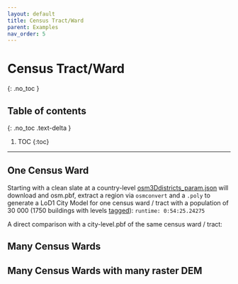 ```yaml
---
layout: default
title: Census Tract/Ward
parent: Examples
nav_order: 5
---
```


# Census Tract/Ward
{: .no_toc }

## Table of contents
{: .no_toc .text-delta }

1. TOC
{:toc}

---

## One Census Ward

Starting with a clean slate at a country-level [osm3Ddistricts_param.json](https://github.com/AdrianKriger/osm_LoD1_3DCityModel/blob/main/districts/osm3Ddistricts_param.json) will download and osm.pbf, extract a region via `osmconvert` and a `.poly` to generate a LoD1 City Model for one census ward / tract with a population of 30 000 (1750 buildings with levels [tagged](https://wiki.openstreetmap.org/wiki/Key:building:levels)): `runtime: 0:54:25.24275`

A direct comparison with a city-level.pbf of the same census ward / tract: 

## Many Census Wards

## Many Census Wards with many raster DEM
